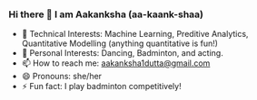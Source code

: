 ### Hi there 👋 I am Aakanksha (aa-kaank-shaa)
- 💜 Technical Interests: Machine Learning, Preditive Analytics, Quantitative Modelling (anything quantitative is fun!)
- 🌸 Personal Interests: Dancing, Badminton, and acting.
- 📫 How to reach me: aakanksha1dutta@gmail.com
- 😄 Pronouns: she/her
- ⚡ Fun fact: I play badminton competitively!
